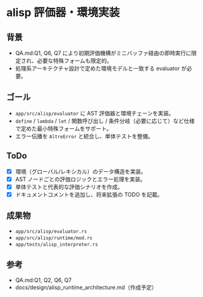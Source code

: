 # alisp 評価器・環境実装

## 背景
- QA.md:Q1, Q6, Q7 により初期評価機構がミニバッファ経由の即時実行に限定され、必要な特殊フォームも限定的。
- 処理系アーキテクチャ設計で定めた環境モデルと一致する evaluator が必要。

## ゴール
- `app/src/alisp/evaluator` に AST 評価器と環境チェーンを実装。
- `define` / `lambda` / `let` / 関数呼び出し / 条件分岐（必要に応じて）など仕様で定めた最小特殊フォームをサポート。
- エラー伝播を `AltreError` と統合し、単体テストを整備。

## ToDo
- [x] 環境（グローバル/レキシカル）のデータ構造を実装。
- [x] AST ノードごとの評価ロジックとエラー処理を実装。
- [x] 単体テストと代表的な評価シナリオを作成。
- [x] ドキュメントコメントを追加し、将来拡張の TODO を記載。

## 成果物
- `app/src/alisp/evaluator.rs`
- `app/src/alisp/runtime/mod.rs`
- `app/tests/alisp_interpreter.rs`

## 参考
- QA.md:Q1, Q2, Q6, Q7
- docs/design/alisp_runtime_architecture.md（作成予定）
